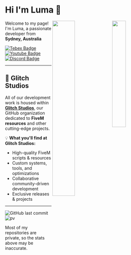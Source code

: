 # Hi I'm Luma 👋

<picture>
    <source media="(prefers-color-scheme: dark)" srcset="https://github-readme-stats.vercel.app/api/top-langs/?username=Luma-exe&layout=compact&langs_count=10">
    <img align="right" width="30%" src="https://github-readme-stats.vercel.app/api/top-langs/?username=Luma-exe&layout=compact&langs_count=10">
</picture>

<picture>
    <source media="(prefers-color-scheme: dark)" srcset="https://github-readme-stats.vercel.app/api?username=Luma-exe">
    <img align="right" width="38.5%" src="https://github-readme-stats.vercel.app/api?username=Luma-exe">
</picture>

<p>Welcome to my page! </br> I'm Luma, a passionate developer from <img src="https://upload.wikimedia.org/wikipedia/commons/thumb/b/b9/Flag_of_Australia.svg/1920px-Flag_of_Australia.svg.png" width="13"/> <b>Sydney, Australia</b>

[![Tebex Badge](https://img.shields.io/badge/-TebexStore-000000?style=flat&labelColor=DDDDDD&logo=HomeAssistantCommunityStore&link=https://lumas-resources.tebex.io/)](https://lumas-resources.tebex.io/)
[![Youtube Badge](https://img.shields.io/badge/-@Luma-000000?style=flat&labelColor=FF0000&logo=Youtube&link=https://www.youtube.com/@LumaAU)](https://www.youtube.com/@LumaAU)
[![Discord Badge](https://img.shields.io/badge/-Luma's%20Den-000000?style=flat&labelColor=7289DA&logo=discord&link=https://discord.gg/xUN4c7SBWf)](https://discord.gg/xUN4c7SBWf)

---

## 🔨 **Glitch Studios**  

All of our development work is housed within **[Glitch Studios](https://github.com/Gl1tchStudios)**, our GitHub organization dedicated to **FiveM resources** and other cutting-edge projects.  

💡 **What you'll find at Glitch Studios:**
- High-quality FiveM scripts & resources
- Custom systems, tools, and optimizations
- Collaborative community-driven development
- Exclusive releases & projects

---

![GitHub last commit](https://img.shields.io/github/last-commit/Luma-exe/Luma-exe)
![pv](https://pageview.vercel.app/?github_user=Luma-exe)

<p>Most of my repositories are private, so the stats above may be inaccurate.</p>
